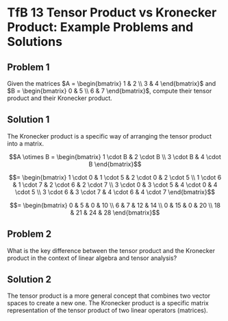 # TfB 13 Tensor Product vs Kronecker Product: Example Problems and Solutions

## Problem 1
Given the matrices $A = \begin{bmatrix} 1 & 2 \\ 3 & 4 \end{bmatrix}$ and $B = \begin{bmatrix} 0 & 5 \\ 6 & 7 \end{bmatrix}$, compute their tensor product and their Kronecker product.

## Solution 1
The Kronecker product is a specific way of arranging the tensor product into a matrix.

$$A \otimes B = \begin{bmatrix} 1 \cdot B & 2 \cdot B \\ 3 \cdot B & 4 \cdot B \end{bmatrix}$$

$$= \begin{bmatrix} 1 \cdot 0 & 1 \cdot 5 & 2 \cdot 0 & 2 \cdot 5 \\ 1 \cdot 6 & 1 \cdot 7 & 2 \cdot 6 & 2 \cdot 7 \\ 3 \cdot 0 & 3 \cdot 5 & 4 \cdot 0 & 4 \cdot 5 \\ 3 \cdot 6 & 3 \cdot 7 & 4 \cdot 6 & 4 \cdot 7 \end{bmatrix}$$

$$= \begin{bmatrix} 0 & 5 & 0 & 10 \\ 6 & 7 & 12 & 14 \\ 0 & 15 & 0 & 20 \\ 18 & 21 & 24 & 28 \end{bmatrix}$$

## Problem 2
What is the key difference between the tensor product and the Kronecker product in the context of linear algebra and tensor analysis?

## Solution 2
The tensor product is a more general concept that combines two vector spaces to create a new one. The Kronecker product is a specific matrix representation of the tensor product of two linear operators (matrices).
